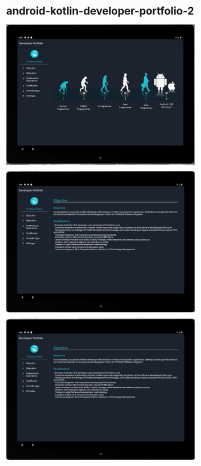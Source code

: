 # android-kotlin-developer-portfolio-2


![Main Menu](screenshots/screenshot-1.png?raw=true "Main Menu")

![Objective](screenshots/screenshot-2.png?raw=true "Objective")

![Certificates](screenshots/screenshot-2.png?raw=true "Certificates")